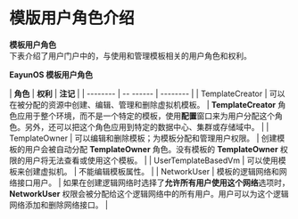 # 模版用户角色介绍

**模板用户角色**<br/>
下表介绍了用户门户中的，与使用和管理模板相关的用户角色和权利。

**EayunOS 模板用户角色**

| **角色** | **权利** | **注记** |
| -------- | -- ------ | -------- |
| TemplateCreator | 可以在被分配的资源中创建、编辑、管理和删除虚拟机模板。 | **TemplateCreator** 角色应用于整个环境，而不是一个特定的模板，使用**配置**窗口来为用户分配这个角色。另外，还可以把这个角色应用到特定的数据中心、集群或存储域中。 |
| TemplateOwner | 可以编辑和删除模板；为模板分配和管理用户权限。 | 创建模板的用户会被自动分配 **TemplateOwner** 角色。没有模板的 **TemplateOwner** 权限的用户将无法查看或使用这个模板。 |
| UserTemplateBasedVm | 可以使用模板来创建虚拟机。 | 不能编辑模板属性。 |
| NetworkUser | 模板的逻辑网络和网络接口用户。 | 如果在创建逻辑网络时选择了**允许所有用户使用这个网络**选项时，**NetworkUser** 权限会被分配给这个逻辑网络中的所有用户。用户可以为这个逻辑网络添加和删除网络接口。 |
